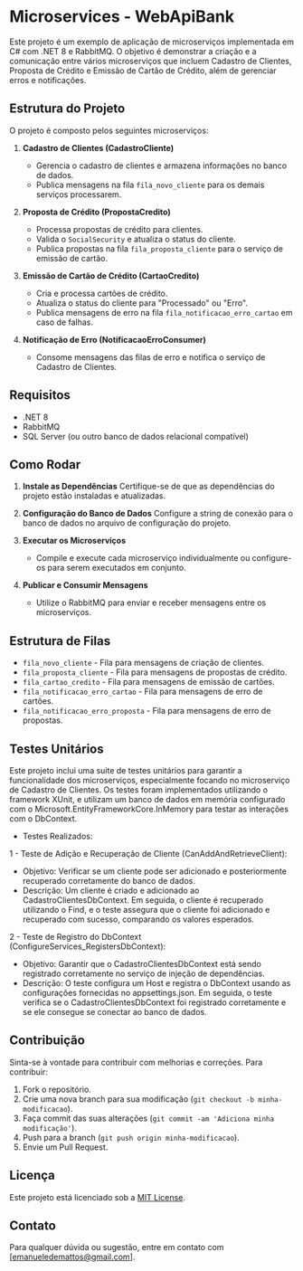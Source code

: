 # Microservices - WebApiBank

Este projeto é um exemplo de aplicação de microserviços implementada em C# com .NET 8 e RabbitMQ. O objetivo é demonstrar a criação e a comunicação entre vários microserviços que incluem Cadastro de Clientes, Proposta de Crédito e Emissão de Cartão de Crédito, além de gerenciar erros e notificações.

## Estrutura do Projeto

O projeto é composto pelos seguintes microserviços:

1. **Cadastro de Clientes (CadastroCliente)**
   - Gerencia o cadastro de clientes e armazena informações no banco de dados.
   - Publica mensagens na fila `fila_novo_cliente` para os demais serviços processarem.

2. **Proposta de Crédito (PropostaCredito)**
   - Processa propostas de crédito para clientes.
   - Valida o `SocialSecurity` e atualiza o status do cliente.
   - Publica propostas na fila `fila_proposta_cliente` para o serviço de emissão de cartão.

3. **Emissão de Cartão de Crédito (CartaoCredito)**
   - Cria e processa cartões de crédito.
   - Atualiza o status do cliente para "Processado" ou "Erro".
   - Publica mensagens de erro na fila `fila_notificacao_erro_cartao` em caso de falhas.

4. **Notificação de Erro (NotificacaoErroConsumer)**
   - Consome mensagens das filas de erro e notifica o serviço de Cadastro de Clientes.

## Requisitos

- .NET 8
- RabbitMQ
- SQL Server (ou outro banco de dados relacional compatível)

## Como Rodar

1. **Instale as Dependências**
   Certifique-se de que as dependências do projeto estão instaladas e atualizadas.

2. **Configuração do Banco de Dados**
   Configure a string de conexão para o banco de dados no arquivo de configuração do projeto.

3. **Executar os Microserviços**
   - Compile e execute cada microserviço individualmente ou configure-os para serem executados em conjunto.

4. **Publicar e Consumir Mensagens**
   - Utilize o RabbitMQ para enviar e receber mensagens entre os microserviços.

## Estrutura de Filas

- `fila_novo_cliente` - Fila para mensagens de criação de clientes.
- `fila_proposta_cliente` - Fila para mensagens de propostas de crédito.
- `fila_cartao_credito` - Fila para mensagens de emissão de cartões.
- `fila_notificacao_erro_cartao` - Fila para mensagens de erro de cartões.
- `fila_notificacao_erro_proposta` - Fila para mensagens de erro de propostas.

## Testes Unitários
Este projeto inclui uma suite de testes unitários para garantir a funcionalidade dos microserviços, especialmente focando no microserviço de Cadastro de Clientes. Os testes foram implementados utilizando o framework XUnit, e utilizam um banco de dados em memória configurado com o Microsoft.EntityFrameworkCore.InMemory para testar as interações com o DbContext.

- Testes Realizados:
  
1 - Teste de Adição e Recuperação de Cliente (CanAddAndRetrieveClient):
- Objetivo: Verificar se um cliente pode ser adicionado e posteriormente recuperado corretamente do banco de dados.
- Descrição: Um cliente é criado e adicionado ao CadastroClientesDbContext. Em seguida, o cliente é recuperado utilizando o Find, e o teste assegura que o cliente foi adicionado e recuperado com sucesso, comparando os valores esperados.

2 - Teste de Registro do DbContext (ConfigureServices_RegistersDbContext):
- Objetivo: Garantir que o CadastroClientesDbContext está sendo registrado corretamente no serviço de injeção de dependências.
- Descrição: O teste configura um Host e registra o DbContext usando as configurações fornecidas no appsettings.json. Em seguida, o teste verifica se o CadastroClientesDbContext foi registrado corretamente e se ele consegue se conectar ao banco de dados.

## Contribuição

Sinta-se à vontade para contribuir com melhorias e correções. Para contribuir:

1. Fork o repositório.
2. Crie uma nova branch para sua modificação (`git checkout -b minha-modificacao`).
3. Faça commit das suas alterações (`git commit -am 'Adiciona minha modificação'`).
4. Push para a branch (`git push origin minha-modificacao`).
5. Envie um Pull Request.

## Licença

Este projeto está licenciado sob a [MIT License](LICENSE).

## Contato

Para qualquer dúvida ou sugestão, entre em contato com [emanueledemattos@gmail.com].

